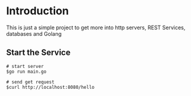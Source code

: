 # Introduction

This is just a simple project to get more into http servers, REST Services, databases and Golang

## Start the Service
```
# start server
$go run main.go

# send get request
$curl http://localhost:8080/hello
```